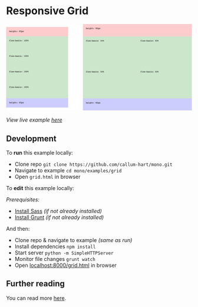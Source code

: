 # Responsive Grid

[![Responsive Grid POC](../../examples/grid/preview.png)](https://callum-hart.github.io/mono/examples/grid/grid.html)

*View live example [here](https://callum-hart.github.io/mono/examples/grid/grid.html)*

## Development

To **run** this example locally:

- Clone repo `git clone https://github.com/callum-hart/mono.git`
- Navigate to example `cd mono/examples/grid`
- Open `grid.html` in browser

To **edit** this example locally:

*Prerequisites:*

- [Install Sass](http://sass-lang.com/install) *(if not already installed)*
- [Install Grunt](https://gruntjs.com/getting-started) *(if not already installed)*

And then:

- Clone repo & navigate to example *(same as run)*
- Install dependencies `npm install`
- Start server `python -m SimpleHTTPServer`
- Monitor file changes `grunt watch`
- Open [localhost:8000/grid.html](localhost:8000/grid.html) in browser

## Further reading

You can read more [here](../../docs/examples/README.md).